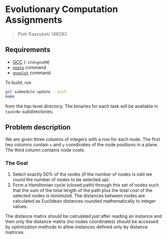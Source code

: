 # Evolutionary Computation Assignments

> Piotr Kaszubski 148283

## Requirements

- [GCC](https://gcc.gnu.org/) (`-std=gnu99`)
- [`neato`](https://graphviz.org/docs/layouts/neato/) command
- [`gnuplot`](http://www.gnuplot.info/) command

To build, run
```sh
git submodule update --init
make
```
from the top-level directory. The binaries for each task will be available in
`task<N>` subdirectories.

## Problem description

We are given three columns of integers with a row for each node. The first two
columns contain `x` and `y` coordinates of the node positions in a plane. The
third column contains node costs.

### The Goal

1. Select exactly 50% of the nodes (if the number of nodes is odd we round the
   number of nodes to be selected up).
2. Form a Hamiltonian cycle (closed path) through this set of nodes such that
   the sum of the total length of the path plus the total cost of the selected
   nodes is minimized. The distances between nodes are calculated as Euclidean
   distances rounded mathematically to integer values.

The distance matrix should be calculated just after reading an instance and then
only the distance matrix (no nodes coordinates) should be accessed by
optimization methods to allow instances defined only by distance matrices.
